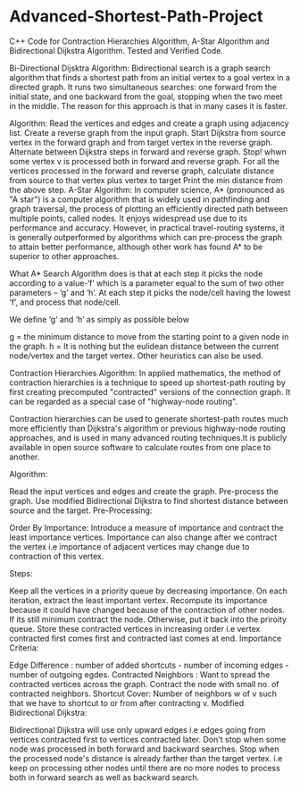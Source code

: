 # Advanced-Shortest-Path-Project
C++ Code for Contraction Hierarchies Algorithm, A-Star Algorithm and Bidirectional Dijkstra Algorithm. Tested and Verified Code.

Bi-Directional Dijsktra Algorithm: Bidirectional search is a graph search algorithm that finds a shortest path from an initial vertex to a goal vertex in a directed graph. It runs two simultaneous searches: one forward from the initial state, and one backward from the goal, stopping when the two meet in the middle. The reason for this approach is that in many cases it is faster.

Algorithm:
Read the vertices and edges and create a graph using adjacency list.
Create a reverse graph from the input graph.
Start Dijkstra from source vertex in the forward graph and from target vertex in the reverse graph.
Alternate between Dijkstra steps in forward and reverse graph.
Stop! whwn some vertex v is processed both in forward and reverse graph.
For all the vertices processed in the forward and reverse graph, calculate distance from source to that vertex plus vertex to target
Print the min distance from the above step.
A-Star Algorithm: In computer science, A* (pronounced as "A star") is a computer algorithm that is widely used in pathfinding and graph traversal, the process of plotting an efficiently directed path between multiple points, called nodes. It enjoys widespread use due to its performance and accuracy. However, in practical travel-routing systems, it is generally outperformed by algorithms which can pre-process the graph to attain better performance, although other work has found A* to be superior to other approaches.

What A* Search Algorithm does is that at each step it picks the node according to a value-‘f’ which is a parameter equal to the sum of two other parameters – ‘g’ and ‘h’. At each step it picks the node/cell having the lowest ‘f’, and process that node/cell.

We define ‘g’ and ‘h’ as simply as possible below

g = the minimum distance to move from the starting point to a given node in the graph. h = It is nothing but the eulidean distance between the current node/vertex and the target vertex. Other heuristics can also be used.

Contraction Hierarchies Algorithm: In applied mathematics, the method of contraction hierarchies is a technique to speed up shortest-path routing by first creating precomputed "contracted" versions of the connection graph. It can be regarded as a special case of "highway-node routing".

Contraction hierarchies can be used to generate shortest-path routes much more efficiently than Dijkstra's algorithm or previous highway-node routing approaches, and is used in many advanced routing techniques.It is publicly available in open source software to calculate routes from one place to another.

Algorithm:

Read the input vertices and edges and create the graph.
Pre-process the graph.
Use modified Bidirectional Dijkstra to find shortest distance between source and the target.
Pre-Processing:

Order By Importance: Introduce a measure of importance and contract the least importance vertices. Importance can also change after we contract the vertex i.e importance of adjacent vertices may change due to contraction of this vertex.

Steps:

Keep all the vertices in a priority queue by decreasing importance.
On each iteration, extract the least important vertex.
Recompute its importance because it could have changed because of the contraction of other nodes.
If its still minimum contract the node.
Otherwise, put it back into the priroity queue.
Store these contracted vertices in increasing order i.e vertex contracted first comes first and contracted last comes at end.
Importance Criteria:

Edge Difference : number of added shortcuts - number of incoming edges - number of outgoing egdes.
Contracted Neighbors : Want to spread the contracted vertices across the graph. Contract the node with small no. of contracted neighbors.
Shortcut Cover: Number of neighbors w of v such that we have to shortcut to or from after contracting v.
Modified Bidirectional Dijkstra:

Bidirectional Dijkstra will use only upward edges i.e edges going from vertices contracted first to vertices contracted later.
Don't stop when some node was processed in both forward and backward searches.
Stop when the processed node's distance is already farther than the target vertex. i.e keep on processing other nodes until there are no more nodes to process both in forward search as well as backward search.
